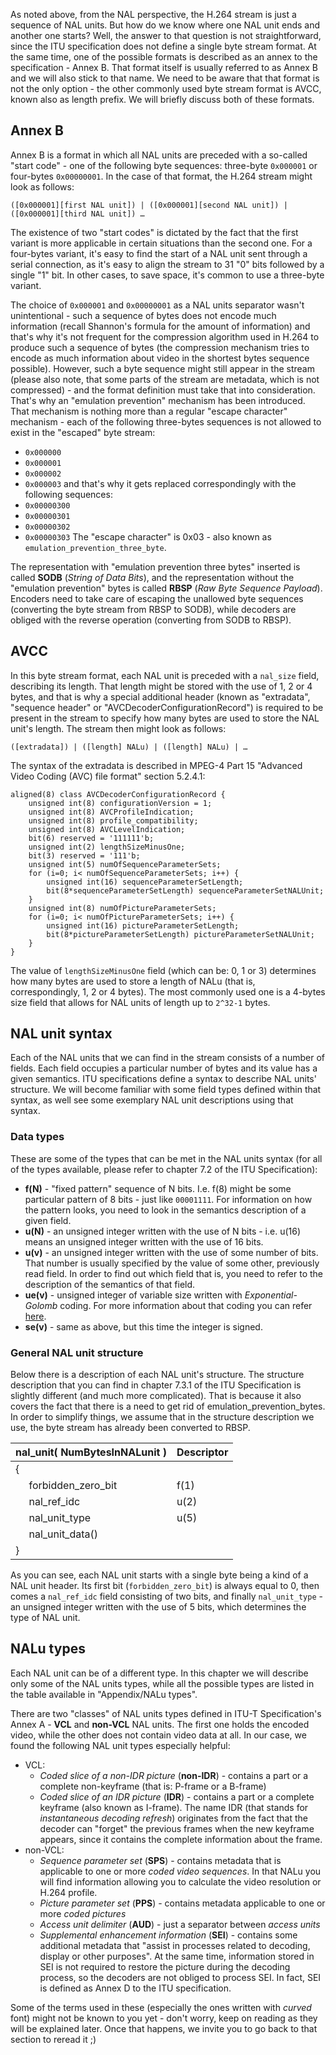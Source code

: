 As noted above, from the NAL perspective, the H.264 stream is just a sequence of NAL units. 
But how do we know where one NAL unit ends and another one starts?
Well, the answer to that question is not straightforward, since the ITU specification does not define a single byte stream format. At the same time, one of the possible formats is described as an annex to the specification - Annex B. That format itself is usually referred to as Annex B and we will also stick to that name. 
We need to be aware that that format is not the only option - the other commonly used byte stream format is AVCC, known also as length prefix.
We will briefly discuss both of these formats.


## Annex B

Annex B is a format in which all NAL units are preceded with a so-called "start code" - one of the following byte sequences: three-byte `0x000001` or four-bytes `0x00000001`. 
In the case of that format, the H.264 stream might look as follows:
```
([0x000001][first NAL unit]) | ([0x000001][second NAL unit]) | ([0x000001][third NAL unit]) …
```
The existence of two "start codes" is dictated by the fact that the first variant is more applicable in certain situations than the second one. For a four-bytes variant, it's easy to find the start of a NAL unit sent through a serial connection, as it's easy to align the stream to 31 "0" bits followed by a single "1" bit. In other cases, to save space, it's common to use a three-byte variant.

The choice of `0x000001` and `0x00000001` as a NAL units separator wasn't unintentional - such a sequence of bytes does not encode much information (recall Shannon's formula for the amount of information) and that's why it's not frequent for the compression algorithm used in H.264 to produce such a sequence of bytes (the compression mechanism tries to encode as much information about video in the shortest bytes sequence possible). However, such a byte sequence might still appear in the stream (please also note, that some parts of the stream are metadata, which is not compressed) - and the format definition must take that into consideration. That's why an "emulation prevention" mechanism has been introduced. That mechanism is nothing more than a regular "escape character" mechanism - each of the following three-bytes sequences is not allowed to exist in the "escaped" byte stream:
* `0x000000` 
* `0x000001` 
* `0x000002`
* `0x000003`
and that's why it gets replaced correspondingly with the following sequences:
* `0x00000300`
* `0x00000301`
* `0x00000302`
* `0x00000303`
The "escape character" is 0x03 - also known as `emulation_prevention_three_byte`.

The representation with "emulation prevention three bytes" inserted is called **SODB** (*String of Data Bits*), and the representation without the "emulation prevention" bytes is called **RBSP** (*Raw Byte Sequence Payload*). Encoders need to take care of escaping the unallowed byte sequences (converting the byte stream from RBSP to SODB), while decoders are obliged with the reverse operation (converting from SODB to RBSP).


## AVCC

In this byte stream format, each NAL unit is preceded with a `nal_size` field, describing its length. That length might be stored with the use of 1, 2 or 4 bytes, and that is why a special additional header (known as "extradata", "sequence header" or "AVCDecoderConfigurationRecord") is required to be present in the stream to specify how many bytes are used to store the NAL unit's length. The stream then might look as follows: 
```
([extradata]) | ([length] NALu) | ([length] NALu) | …
```

The syntax of the extradata is described in MPEG-4 Part 15 "Advanced Video Coding (AVC) file format" section 5.2.4.1:
```
aligned(8) class AVCDecoderConfigurationRecord { 
    unsigned int(8) configurationVersion = 1; 
    unsigned int(8) AVCProfileIndication; 
    unsigned int(8) profile_compatibility; 
    unsigned int(8) AVCLevelIndication; 
    bit(6) reserved = '111111'b; 
    unsigned int(2) lengthSizeMinusOne; 
    bit(3) reserved = '111'b; 
    unsigned int(5) numOfSequenceParameterSets; 
    for (i=0; i< numOfSequenceParameterSets; i++) { 
        unsigned int(16) sequenceParameterSetLength;          
        bit(8*sequenceParameterSetLength) sequenceParameterSetNALUnit; 
    } 
    unsigned int(8) numOfPictureParameterSets; 
    for (i=0; i< numOfPictureParameterSets; i++) { 
        unsigned int(16) pictureParameterSetLength; 
        bit(8*pictureParameterSetLength) pictureParameterSetNALUnit; 
    }
}
```
The value of `lengthSizeMinusOne` field (which can be: 0, 1 or 3) determines how many bytes are used to store a length of NALu (that is, correspondingly, 1, 2 or 4 bytes). The most commonly used one is a 4-bytes size field that allows for NAL units of length up to `2^32-1` bytes.  

 
## NAL unit syntax

Each of the NAL units that we can find in the stream consists of a number of fields. Each field occupies a particular number of bytes and its value has a given semantics. ITU specifications define a syntax to describe NAL units' structure. We will become familiar with some field types defined within that syntax, as well see some exemplary NAL unit descriptions using that syntax.

### Data types

These are some of the types that can be met in the NAL units syntax (for all of the types available, please refer to chapter 7.2 of the ITU Specification):
* **f(N)** - "fixed pattern" sequence of N bits. I.e. f(8) might be some particular pattern of 8 bits - just like `00001111`. For information on how the pattern looks, you need to look in the semantics description of a given field. 
* **u(N)** - an unsigned integer written with the use of N bits - i.e. u(16) means an unsigned integer written with the use of 16 bits.
* **u(v)** - an unsigned integer written with the use of some number of bits. That number is usually specified by the value of some other, previously read field. In order to find out which field that is, you need to refer to the description of the semantics of that field.
* **ue(v)** - unsigned integer of variable size written with *Exponential-Golomb* coding. For more information about that coding you can refer [here](https://en.wikipedia.org/wiki/Exponential-Golomb_coding).
* **se(v)** - same as above, but this time the integer is signed.


### General NAL unit structure

Below there is a description of each NAL unit's structure. The structure description that you can find in chapter 7.3.1 of the ITU Specification is slightly different (and much more complicated). That is because it also covers the fact that there is a need to get rid of emulation_prevention_bytes. In order to simplify things, we assume that in the structure description we use, the byte stream has already been converted to RBSP. 

| nal_unit( NumBytesInNALunit )                          | Descriptor |
|------------------------------------------------------- |------------|
|{                                                       |            |
|   &nbsp;&nbsp;&nbsp;&nbsp; forbidden_zero_bit          |f(1)        |
|   &nbsp;&nbsp;&nbsp;&nbsp; nal_ref_idc                 |u(2)        |
|   &nbsp;&nbsp;&nbsp;&nbsp; nal_unit_type               |u(5)        |
|   &nbsp;&nbsp;&nbsp;&nbsp; nal_unit_data()             |            |
|}                                                       |            |

As you can see, each NAL unit starts with a single byte being a kind of a NAL unit header. Its first bit (`forbidden_zero_bit`) is always equal to 0, then comes a `nal_ref_idc` field consisting of two bits, and finally `nal_unit_type` - an unsigned integer written with the use of 5 bits, which determines the type of NAL unit. 

## NALu types

Each NAL unit can be of a different type. In this chapter we will describe only some of the NAL units types, while all the possible types are listed in the table available in "Appendix/NALu types".

There are two "classes" of NAL units types defined in ITU-T Specification's Annex A - **VCL** and **non-VCL** NAL units. The first one holds the encoded video, while the other does not contain video data at all. In our case, we found the following NAL unit types especially helpful:
* VCL:
    * *Coded slice of a non-IDR picture* (**non-IDR**) - contains a part or a complete non-keyframe (that is: P-frame or a B-frame)
    * *Coded slice of an IDR picture* (**IDR**) -  contains a part or a complete keyframe (also known as I-frame). The name IDR (that stands for *instantaneous decoding refresh*) originates from the fact that the decoder can "forget" the previous frames when the new keyframe appears, since it contains the complete information about the frame. 
* non-VCL:
    * *Sequence parameter set* (**SPS**) - contains metadata that is applicable to one or more *coded video sequences*. In that NALu you will find information allowing you to calculate the video resolution or H.264 profile.
    * *Picture parameter set* (**PPS**) - contains metadata applicable to one or more *coded pictures* 
    * *Access unit delimiter* (**AUD**) - just a separator between *access units*
    * *Supplemental enhancement information* (**SEI**) - contains some additional metadata that "assist in processes related to decoding, display or other purposes". At the same time, information stored in SEI is not required to restore the picture during the decoding process, so the decoders are not obliged to process SEI. In fact, SEI is defined as Annex D to the ITU specification. 

Some of the terms used in these (especially the ones written with *curved* font) might not be known to you yet - don't worry, keep on reading as they will be explained later. Once that happens, we invite you to go back to that section to reread it ;)
